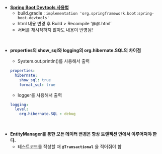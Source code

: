 - ****[Spring Boot Devtools 사용법](https://barbera.tistory.com/47)****
    - build.gradle : `implementation 'org.springframework.boot:spring-boot-devtools'`
    - html 내용 변경 후 Build > Recompile ‘@@.html’
    - 서버를 재시작하지 않아도 내용이 반영됨!

<br>

- **properties의 show_sql와 logging의 org.hibernate.SQL의 차이점**
    - System.out.println()를 사용해서 출력
    
    ```yaml
    properties:
      hibernate:
        show_sql: true
        format_sql: true
    ```
    
    - logger를 사용해서 출력
    
    ```yaml
    logging:
      level:
        org.hibernate.SQL : debug
    ```
 
<br>
   
 
- **EntityManager를 통한 모든 데이터 변경은 항상 트랜잭션 안에서 이루어져야 한다.**
    - 테스트코드를 작성할 때 **`@Transactional`** 을 적어줘야 함
